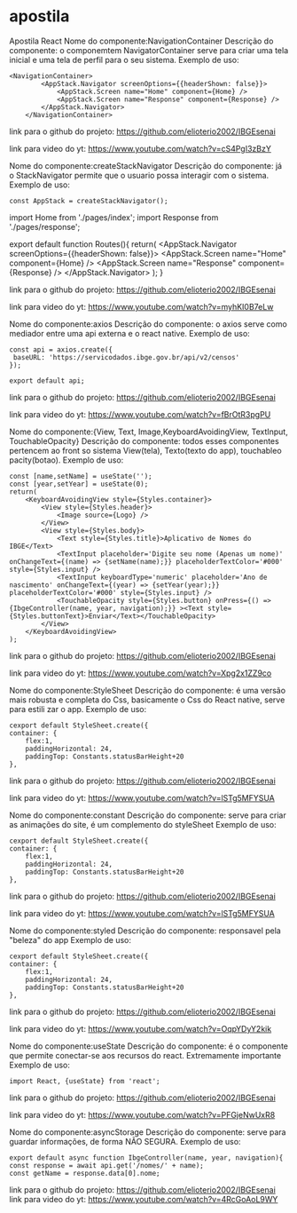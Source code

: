 # apostila

Apostila React 
Nome do componente:NavigationContainer
Descrição do componente: o componemtem NavigatorContainer serve para criar uma tela inicial e uma tela de perfil para o seu 
sistema.
Exemplo de uso:

	<NavigationContainer>
            <AppStack.Navigator screenOptions={{headerShown: false}}>
                <AppStack.Screen name="Home" component={Home} />
                <AppStack.Screen name="Response" component={Response} />
            </AppStack.Navigator>
        </NavigationContainer>

link para o github do projeto: https://github.com/elioterio2002/IBGEsenai

link para video do yt: https://www.youtube.com/watch?v=cS4PgI3zBzY


Nome do componente:createStackNavigator
Descrição do componente: já o StackNavigator permite que o usuario possa interagir com o sistema.
Exemplo de uso:

	const AppStack = createStackNavigator();

import Home from './pages/index';
import Response from './pages/response';

export default function Routes(){
    return(
        <NavigationContainer>
            <AppStack.Navigator screenOptions={{headerShown: false}}>
                <AppStack.Screen name="Home" component={Home} />
                <AppStack.Screen name="Response" component={Response} />
            </AppStack.Navigator>
        </NavigationContainer>
    );
}

link para o github do projeto: https://github.com/elioterio2002/IBGEsenai

link para video do yt: https://www.youtube.com/watch?v=myhKI0B7eLw


Nome do componente:axios
Descrição do componente: o axios serve como mediador entre uma api externa e o react native.
Exemplo de uso:

	const api = axios.create({
   	 baseURL: 'https://servicodados.ibge.gov.br/api/v2/censos'
	});

	export default api;

link para o github do projeto: https://github.com/elioterio2002/IBGEsenai

link para video do yt: https://www.youtube.com/watch?v=fBrOtR3pgPU

Nome do componente:{View, Text, Image,KeyboardAvoidingView, TextInput, TouchableOpacity}
Descrição do componente: todos esses componentes pertencem ao front so sistema View(tela), Texto(texto do app), touchableo
pacity(botao).
Exemplo de uso:

	const [name,setName] = useState('');
    const [year,setYear] = useState(0);
    return(
        <KeyboardAvoidingView style={Styles.container}>
            <View style={Styles.header}>
                <Image source={Logo} />
            </View>
            <View style={Styles.body}>             
                <Text style={Styles.title}>Aplicativo de Nomes do IBGE</Text> 
                <TextInput placeholder='Digite seu nome (Apenas um nome)' onChangeText={(name) => {setName(name);}} placeholderTextColor='#000' style={Styles.input} />
                <TextInput keyboardType='numeric' placeholder='Ano de nascimento' onChangeText={(year) => {setYear(year);}} placeholderTextColor='#000' style={Styles.input} />
                <TouchableOpacity style={Styles.button} onPress={() => {IbgeController(name, year, navigation);}} ><Text style={Styles.buttonText}>Enviar</Text></TouchableOpacity>
            </View>
        </KeyboardAvoidingView>
    );
link para o github do projeto: https://github.com/elioterio2002/IBGEsenai

link para video do yt: https://www.youtube.com/watch?v=Xpg2x1ZZ9co

Nome do componente:StyleSheet
Descrição do componente: é uma versão mais robusta e completa do Css, basicamente o Css do React native, serve para estili
zar o app.
Exemplo de uso:

	cexport default StyleSheet.create({
    container: {
        flex:1,
        paddingHorizontal: 24,
        paddingTop: Constants.statusBarHeight+20
    },
link para o github do projeto: https://github.com/elioterio2002/IBGEsenai

link para video do yt: https://www.youtube.com/watch?v=lSTg5MFYSUA

Nome do componente:constant
Descrição do componente: serve para criar as animações do site, é um complemento do styleSheet
Exemplo de uso:

	cexport default StyleSheet.create({
    container: {
        flex:1,
        paddingHorizontal: 24,
        paddingTop: Constants.statusBarHeight+20
    },
link para o github do projeto: https://github.com/elioterio2002/IBGEsenai

link para video do yt: https://www.youtube.com/watch?v=lSTg5MFYSUA

Nome do componente:styled
Descrição do componente: responsavel pela "beleza" do app 
Exemplo de uso:

	cexport default StyleSheet.create({
    container: {
        flex:1,
        paddingHorizontal: 24,
        paddingTop: Constants.statusBarHeight+20
    },
link para o github do projeto: https://github.com/elioterio2002/IBGEsenai

link para video do yt: https://www.youtube.com/watch?v=OqpYDyY2kik

Nome do componente:useState
Descrição do componente: é o componente que permite conectar-se aos recursos do react. Extremamente importante
Exemplo de uso:

	import React, {useState} from 'react';
link para o github do projeto: https://github.com/elioterio2002/IBGEsenai

link para video do yt: https://www.youtube.com/watch?v=PFGjeNwUxR8


Nome do componente:asyncStorage
Descrição do componente: serve para guardar informações, de forma NÃO SEGURA.
Exemplo de uso:

	export default async function IbgeController(name, year, navigation){
    const response = await api.get('/nomes/' + name);
    const getName = response.data[0].nome;


link para o github do projeto: https://github.com/elioterio2002/IBGEsenai
link para video do yt: https://www.youtube.com/watch?v=4RcGoAoL9WY





